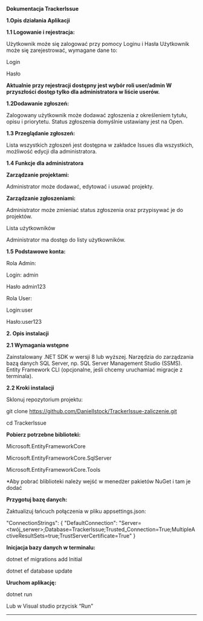 **Dokumentacja TrackerIssue**

**1.Opis działania Aplikacji**

**1.1 Logowanie i rejestracja:**

Użytkownik może się zalogować przy pomocy Loginu i Hasła
Użytkownik może się zarejestrować, wymagane dane to:

Login

Hasło
	
 **Aktualnie przy rejestracji dostępny jest wybór roli user/admin
	W przyszłości dostęp tylko dla administratora w liście userów.**

 
**1.2Dodawanie zgłoszeń:**

Zalogowany użytkownik może dodawać zgłoszenia z określeniem tytułu, opisu i priorytetu.
Status zgłoszenia domyślnie ustawiany jest na Open.


**1.3 Przeglądanie zgłoszeń:**


Lista wszystkich zgłoszeń jest dostępna w zakładce Issues dla wszystkich, możliwość edycji dla administratora.


**1.4 Funkcje dla administratora**


**Zarządzanie projektami:**

Administrator może dodawać, edytować i usuwać projekty.

**Zarządzanie zgłoszeniami:**

Administrator może zmieniać status zgłoszenia oraz przypisywać je do projektów.

Lista użytkowników

Administrator ma dostęp do listy użytkowników.

**1.5 Podstawowe konta:**

Rola Admin:

Login: admin

Hasło admin123

Rola User:

Login:user

Hasło:user123

**2. Opis instalacji**

**2.1 Wymagania wstępne**

Zainstalowany .NET SDK w wersji 8 lub wyższej.
Narzędzia do zarządzania bazą danych SQL Server, np. SQL Server Management Studio (SSMS).
Entity Framework CLI (opcjonalne, jeśli chcemy uruchamiać migracje z terminala).

**2.2 Kroki instalacji**

Sklonuj repozytorium projektu:

git clone https://github.com/DanielIstock/TrackerIssue-zaliczenie.git

cd TrackerIssue

**Pobierz potrzebne biblioteki:**

Microsoft.EntityFrameworkCore

Microsoft.EntityFrameworkCore.SqlServer

Microsoft.EntityFrameworkCore.Tools

*Aby pobrać bliblioteki należy wejść w menedżer pakietów NuGet i tam je dodać

**Przygotuj bazę danych:**

Zaktualizuj łańcuch połączenia w pliku appsettings.json:

"ConnectionStrings": {
    "DefaultConnection": "Server=<twój_serwer>;Database=TrackerIssue;Trusted_Connection=True;MultipleActiveResultSets=true;TrustServerCertificate=True"
}

**Inicjacja bazy danych w terminalu:**

dotnet ef migrations add Initial

dotnet ef database update

**Uruchom aplikację:**

dotnet run

Lub w Visual studio przycisk “Run”




****

